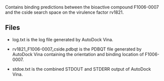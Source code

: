 Contains binding predictions between the bioactive compound F1006-0007 and the cside search space on the virulence factor rv1821.

## Files

- log.txt is the log file generated by AutoDock Vina.

- rv1821_F1006-0007_cside.pdbqt is the PDBQT file generated by AutoDock Vina containing the orientation and binding location of F1006-0007.

- stdoe.txt is the combined STDOUT and STDERR output of AutoDock Vina.

